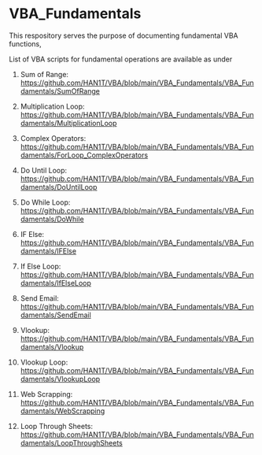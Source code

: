 # VBA_Fundamentals
This respository serves the purpose of documenting fundamental VBA functions, 

List of VBA scripts for fundamental operations are available as under

1. Sum of Range: https://github.com/HAN1T/VBA/blob/main/VBA_Fundamentals/VBA_Fundamentals/SumOfRange

2. Multiplication Loop: https://github.com/HAN1T/VBA/blob/main/VBA_Fundamentals/VBA_Fundamentals/MultiplicationLoop
 
3. Complex Operators: https://github.com/HAN1T/VBA/blob/main/VBA_Fundamentals/VBA_Fundamentals/ForLoop_ComplexOperators

4. Do Until Loop: https://github.com/HAN1T/VBA/blob/main/VBA_Fundamentals/VBA_Fundamentals/DoUntilLoop

5. Do While Loop: https://github.com/HAN1T/VBA/blob/main/VBA_Fundamentals/VBA_Fundamentals/DoWhile

6. IF Else: https://github.com/HAN1T/VBA/blob/main/VBA_Fundamentals/VBA_Fundamentals/IFElse

7. If Else Loop: https://github.com/HAN1T/VBA/blob/main/VBA_Fundamentals/VBA_Fundamentals/IfElseLoop

8. Send Email: https://github.com/HAN1T/VBA/blob/main/VBA_Fundamentals/VBA_Fundamentals/SendEmail

9. Vlookup: https://github.com/HAN1T/VBA/blob/main/VBA_Fundamentals/VBA_Fundamentals/Vlookup

10. Vlookup Loop: https://github.com/HAN1T/VBA/blob/main/VBA_Fundamentals/VBA_Fundamentals/VlookupLoop

11. Web Scrapping: https://github.com/HAN1T/VBA/blob/main/VBA_Fundamentals/VBA_Fundamentals/WebScrapping

12. Loop Through Sheets: https://github.com/HAN1T/VBA/blob/main/VBA_Fundamentals/VBA_Fundamentals/LoopThroughSheets

